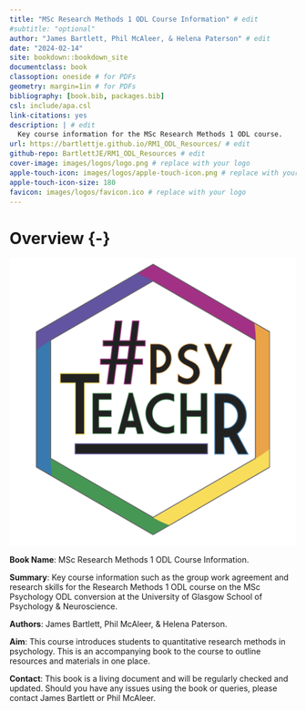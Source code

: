 ```yaml
--- 
title: "MSc Research Methods 1 ODL Course Information" # edit
#subtitle: "optional" 
author: "James Bartlett, Phil McAleer, & Helena Paterson" # edit
date: "2024-02-14"
site: bookdown::bookdown_site
documentclass: book
classoption: oneside # for PDFs
geometry: margin=1in # for PDFs
bibliography: [book.bib, packages.bib]
csl: include/apa.csl
link-citations: yes
description: | # edit
  Key course information for the MSc Research Methods 1 ODL course.
url: https://bartlettje.github.io/RM1_ODL_Resources/ # edit
github-repo: BartlettJE/RM1_ODL_Resources # edit
cover-image: images/logos/logo.png # replace with your logo
apple-touch-icon: images/logos/apple-touch-icon.png # replace with your logo
apple-touch-icon-size: 180
favicon: images/logos/favicon.ico # replace with your logo
---
```




# Overview {-}

<div class="small_right"><img src="images/logos/logo.png" 
     alt="ADS Hex Logo" /></div>

**Book Name**: MSc Research Methods 1 ODL Course Information. 

**Summary**: Key course information such as the group work agreement and research skills for the Research Methods 1 ODL course on the MSc Psychology ODL conversion at the University of Glasgow School of Psychology & Neuroscience.

**Authors**: James Bartlett, Phil McAleer, & Helena Paterson. 

**Aim**: This course introduces students to quantitative research methods in psychology. This is an accompanying book to the course to outline resources and materials in one place. 

**Contact**: This book is a living document and will be regularly checked and updated. Should you have any issues using the book or queries, please contact James Bartlett or Phil McAleer.
